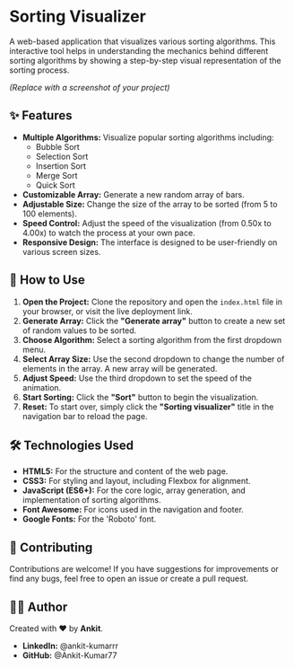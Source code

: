 # Sorting Visualizer

A web-based application that visualizes various sorting algorithms. This interactive tool helps in understanding the mechanics behind different sorting algorithms by showing a step-by-step visual representation of the sorting process.

 
*(Replace with a screenshot of your project)*

## ✨ Features

-   **Multiple Algorithms:** Visualize popular sorting algorithms including:
    -   Bubble Sort
    -   Selection Sort
    -   Insertion Sort
    -   Merge Sort
    -   Quick Sort
-   **Customizable Array:** Generate a new random array of bars.
-   **Adjustable Size:** Change the size of the array to be sorted (from 5 to 100 elements).
-   **Speed Control:** Adjust the speed of the visualization (from 0.50x to 4.00x) to watch the process at your own pace.
-   **Responsive Design:** The interface is designed to be user-friendly on various screen sizes.

## 🚀 How to Use

1.  **Open the Project:** Clone the repository and open the `index.html` file in your browser, or visit the live deployment link.
2.  **Generate Array:** Click the **"Generate array"** button to create a new set of random values to be sorted.
3.  **Choose Algorithm:** Select a sorting algorithm from the first dropdown menu.
4.  **Select Array Size:** Use the second dropdown to change the number of elements in the array. A new array will be generated.
5.  **Adjust Speed:** Use the third dropdown to set the speed of the animation.
6.  **Start Sorting:** Click the **"Sort"** button to begin the visualization.
7.  **Reset:** To start over, simply click the **"Sorting visualizer"** title in the navigation bar to reload the page.

## 🛠️ Technologies Used

-   **HTML5:** For the structure and content of the web page.
-   **CSS3:** For styling and layout, including Flexbox for alignment.
-   **JavaScript (ES6+):** For the core logic, array generation, and implementation of sorting algorithms.
-   **Font Awesome:** For icons used in the navigation and footer.
-   **Google Fonts:** For the 'Roboto' font.

## 🤝 Contributing

Contributions are welcome! If you have suggestions for improvements or find any bugs, feel free to open an issue or create a pull request.

## 👨‍💻 Author

Created with ❤️ by **Ankit**.

-   **LinkedIn:** @ankit-kumarrr
-   **GitHub:** @Ankit-Kumar77